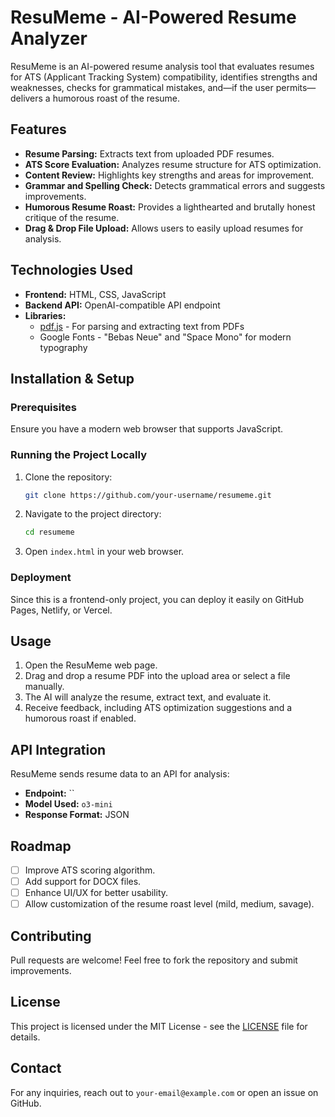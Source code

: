 # ResuMeme - AI-Powered Resume Analyzer

ResuMeme is an AI-powered resume analysis tool that evaluates resumes for ATS (Applicant Tracking System) compatibility, identifies strengths and weaknesses, checks for grammatical mistakes, and—if the user permits—delivers a humorous roast of the resume.

## Features

- **Resume Parsing:** Extracts text from uploaded PDF resumes.
- **ATS Score Evaluation:** Analyzes resume structure for ATS optimization.
- **Content Review:** Highlights key strengths and areas for improvement.
- **Grammar and Spelling Check:** Detects grammatical errors and suggests improvements.
- **Humorous Resume Roast:** Provides a lighthearted and brutally honest critique of the resume.
- **Drag & Drop File Upload:** Allows users to easily upload resumes for analysis.

## Technologies Used

- **Frontend:** HTML, CSS, JavaScript
- **Backend API:** OpenAI-compatible API endpoint
- **Libraries:**
  - [pdf.js](https://mozilla.github.io/pdf.js/) - For parsing and extracting text from PDFs
  - Google Fonts - "Bebas Neue" and "Space Mono" for modern typography

## Installation & Setup

### Prerequisites
Ensure you have a modern web browser that supports JavaScript.

### Running the Project Locally
1. Clone the repository:
   ```sh
   git clone https://github.com/your-username/resumeme.git
   ```
2. Navigate to the project directory:
   ```sh
   cd resumeme
   ```
3. Open `index.html` in your web browser.

### Deployment
Since this is a frontend-only project, you can deploy it easily on GitHub Pages, Netlify, or Vercel.

## Usage
1. Open the ResuMeme web page.
2. Drag and drop a resume PDF into the upload area or select a file manually.
3. The AI will analyze the resume, extract text, and evaluate it.
4. Receive feedback, including ATS optimization suggestions and a humorous roast if enabled.

## API Integration
ResuMeme sends resume data to an API for analysis:
- **Endpoint:** ``
- **Model Used:** `o3-mini`
- **Response Format:** JSON

## Roadmap
- [ ] Improve ATS scoring algorithm.
- [ ] Add support for DOCX files.
- [ ] Enhance UI/UX for better usability.
- [ ] Allow customization of the resume roast level (mild, medium, savage).

## Contributing
Pull requests are welcome! Feel free to fork the repository and submit improvements.

## License
This project is licensed under the MIT License - see the [LICENSE](LICENSE) file for details.

## Contact
For any inquiries, reach out to `your-email@example.com` or open an issue on GitHub.

